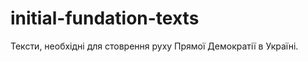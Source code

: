 initial-fundation-texts
=======================

Тексти, необхідні для стоврення руху Прямої Демократії в Україні.
